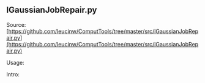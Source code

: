 ## lGaussianJobRepair.py

Source: [https://github.com/leucinw/ComputTools/tree/master/src/lGaussianJobRepair.py](https://github.com/leucinw/ComputTools/tree/master/src/lGaussianJobRepair.py)

Usage:

Intro:

